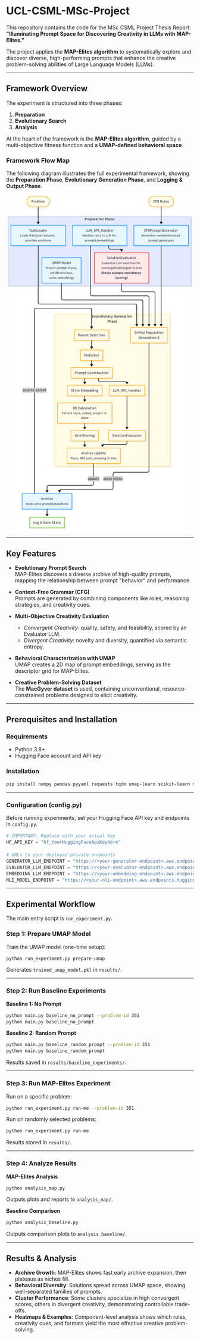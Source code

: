 # UCL-CSML-MSc-Project

This repository contains the code for the MSc CSML Project Thesis Report:  
**"Illuminating Prompt Space for Discovering Creativity in LLMs with MAP-Elites."**

The project applies the **MAP-Elites algorithm** to systematically explore and discover diverse, high-performing prompts that enhance the creative problem-solving abilities of Large Language Models (LLMs).

---

## Framework Overview

The experiment is structured into three phases:

1. **Preparation**  
2. **Evolutionary Search**  
3. **Analysis**  

At the heart of the framework is the **MAP-Elites algorithm**, guided by a multi-objective fitness function and a **UMAP-defined behavioral space**.

### Framework Flow Map

The following diagram illustrates the full experimental framework, showing the **Preparation Phase**, **Evolutionary Generation Phase**, and **Logging & Output Phase**.

![Framework Flow Map](flowmap.png)

---

## Key Features

- **Evolutionary Prompt Search**  
  MAP-Elites discovers a diverse archive of high-quality prompts, mapping the relationship between prompt "behavior" and performance.  

- **Context-Free Grammar (CFG)**  
  Prompts are generated by combining components like roles, reasoning strategies, and creativity cues.  

- **Multi-Objective Creativity Evaluation**  
  - *Convergent Creativity*: quality, safety, and feasibility, scored by an Evaluator LLM.  
  - *Divergent Creativity*: novelty and diversity, quantified via semantic entropy.  

- **Behavioral Characterization with UMAP**  
  UMAP creates a 2D map of prompt embeddings, serving as the descriptor grid for MAP-Elites.  

- **Creative Problem-Solving Dataset**  
  The **MacGyver dataset** is used, containing unconventional, resource-constrained problems designed to elicit creativity.  

---

## Prerequisites and Installation

### Requirements
- Python 3.8+  
- Hugging Face account and API key  

### Installation

```bash
pip install numpy pandas pyyaml requests tqdm umap-learn scikit-learn matplotlib seaborn
```

---

### Configuration (config.py)

Before running experiments, set your Hugging Face API key and endpoints in `config.py`.

```python
# IMPORTANT: Replace with your actual key
HF_API_KEY = "hf_YourHuggingFaceApiKeyHere"

# URLs to your deployed private endpoints
GENERATOR_LLM_ENDPOINT = "https://<your-generator-endpoint>.aws.endpoints.huggingface.cloud"
EVALUATOR_LLM_ENDPOINT = "https://<your-evaluator-endpoint>.aws.endpoints.huggingface.cloud"
EMBEDDING_LLM_ENDPOINT = "https://<your-embedding-endpoint>.aws.endpoints.huggingface.cloud"
NLI_MODEL_ENDPOINT = "https://<your-nli-endpoint>.aws.endpoints.huggingface.cloud"
```

---

## Experimental Workflow

The main entry script is `run_experiment.py`.

### Step 1: Prepare UMAP Model
Train the UMAP model (one-time setup):

```bash
python run_experiment.py prepare-umap
```

Generates `trained_umap_model.pkl` in `results/`.

---

### Step 2: Run Baseline Experiments

**Baseline 1: No Prompt**

```bash
python main.py baseline_no_prompt --problem-id 351
python main.py baseline_no_prompt
```

**Baseline 2: Random Prompt**

```bash
python main.py baseline_random_prompt --problem-id 351
python main.py baseline_random_prompt
```

Results saved in `results/baseline_experiments/`.

---

### Step 3: Run MAP-Elites Experiment

Run on a specific problem:

```bash
python run_experiment.py run-me --problem-id 351
```

Run on randomly selected problems:

```bash
python run_experiment.py run-me
```

Results stored in `results/`.

---

### Step 4: Analyze Results

**MAP-Elites Analysis**

```bash
python analysis_map.py
```

Outputs plots and reports to `analysis_map/`.

**Baseline Comparison**

```bash
python analysis_baseline.py
```

Outputs comparison plots to `analysis_baseline/`.

---

## Results & Analysis

- **Archive Growth**: MAP-Elites shows fast early archive expansion, then plateaus as niches fill.  
- **Behavioral Diversity**: Solutions spread across UMAP space, showing well-separated families of prompts.  
- **Cluster Performance**: Some clusters specialize in high convergent scores, others in divergent creativity, demonstrating controllable trade-offs.  
- **Heatmaps & Examples**: Component-level analysis shows which roles, creativity cues, and formats yield the most effective creative problem-solving.  


